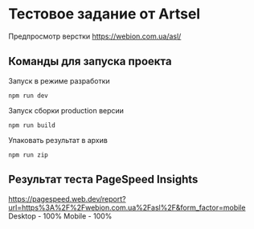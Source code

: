 # Тестовое задание от Artsel

Предпросмотр верстки
https://webion.com.ua/asl/

## Команды для запуска проекта
Запуск в режиме разработки
```
npm run dev
```
Запуск сборки production версии
```
npm run build
```
Упаковать результат в архив
```
npm run zip
```
## Результат теста PageSpeed Insights
https://pagespeed.web.dev/report?url=https%3A%2F%2Fwebion.com.ua%2Fasl%2F&form_factor=mobile
Desktop - 100%
Mobile - 100%
